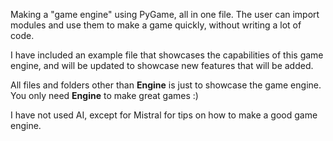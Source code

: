 Making a "game engine" using PyGame, all in one file. The user can import modules and use them to make a game quickly, without writing a lot of code.

I have included an example file that showcases the capabilities of this game engine, and will be updated to showcase new features that will be added.

All files and folders other than **Engine** is just to showcase the game engine. You only need **Engine** to make great games :)

I have not used AI, except for Mistral for tips on how to make a good game engine.
